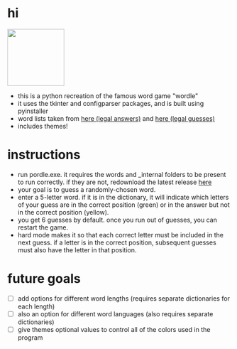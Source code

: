 # hi
<img src="logo.ico" width="128" style="display:inline; vertical-align:middle;">

- this is a python recreation of the famous word game "wordle"
- it uses the tkinter and configparser packages, and is built using pyinstaller
- word lists taken from [here (legal answers)](https://www.wordunscrambler.net/word-list/wordle-word-list) and [here (legal guesses)](https://word-lists.com/word-lists/list-of-common-5-letter-words/)
- includes themes!

# instructions
- run pordle.exe. it requires the words and _internal folders to be present to run correctly. if they are not, redownload the latest release [here](https://github.com/lvansiegel/pordle/releases/latest)
- your goal is to guess a randomly-chosen word.
- enter a 5-letter word. if it is in the dictionary, it will indicate which letters of your guess are in the correct position (green) or in the answer but not in the correct position (yellow).
- you get 6 guesses by default. once you run out of guesses, you can restart the game.
- hard mode makes it so that each correct letter must be included in the next guess. if a letter is in the correct position, subsequent guesses must also have the letter in that position.

# future goals
- [ ] add options for different word lengths (requires separate dictionaries for each length)
- [ ] also an option for different word languages (also requires separate dictionaries)
- [ ] give themes optional values to control all of the colors used in the program
